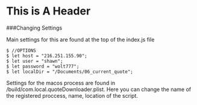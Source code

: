 # This is A Header

###Changing Settings

Main settings for this are found at the top of the index.js file

    $ //OPTIONS
    $ let host = "216.251.155.90";
    $ let user = "shawn";
    $ let password = "wolt777";
    $ let localDir = "/Documents/06_current_quote";

Settings for the macos process are found in /build/com.local.quoteDownloader.plist.
Here you can change the name of the registered proccess, name, location of the script.

    